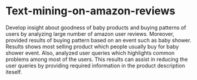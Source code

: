 # Text-mining-on-amazon-reviews
Develop insight about goodness of baby products and buying patterns of users by analyzing large number of amazon user reviews.
Moreover, provided results of buying pattern based on an event such as baby shower. Results shows most selling product which people usually buy for baby shower event.
Also, analyzed user queries which highlights common problems among most of the users. This results can assist in reducing the user queries by providing required information in the product description iteself. 


